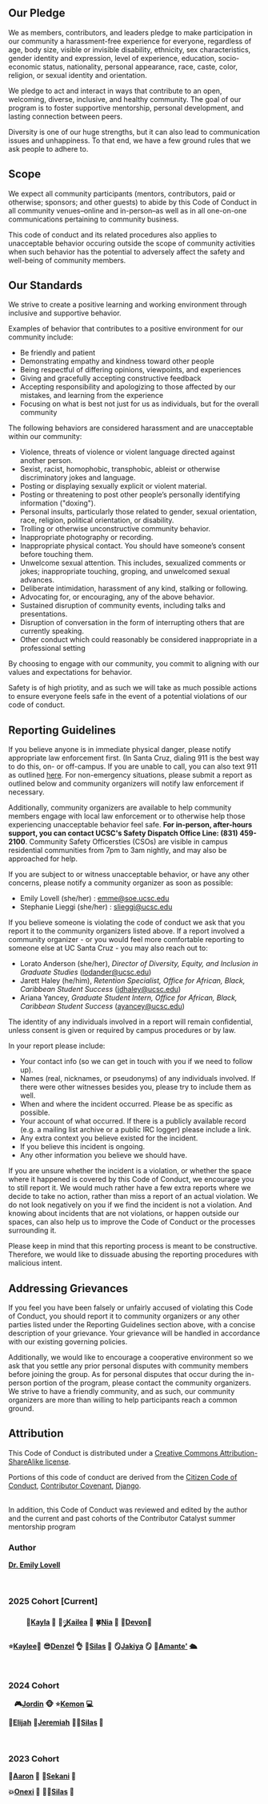 ## Our Pledge

We as members, contributors, and leaders pledge to make participation in our
community a harassment-free experience for everyone, regardless of age, body
size, visible or invisible disability, ethnicity, sex characteristics, gender
identity and expression, level of experience, education, socio-economic status,
nationality, personal appearance, race, caste, color, religion, or sexual
identity and orientation.

We pledge to act and interact in ways that contribute to an open, welcoming,
diverse, inclusive, and healthy community. The goal of our program is to foster 
supportive mentorship, personal development, and lasting connection between peers. 

Diversity is one of our huge strengths, but 
it can also lead to communication issues and unhappiness. To that end, we have a few 
ground rules that we ask people to adhere to.

<!--- This code of conduct applies to all spaces managed by the Django project or Django 
Software Foundation. This includes IRC, the mailing lists, the issue tracker, DSF events, 
and any other forums created by the project team which the community uses for communication. 
In addition, violations of this code outside these spaces may affect a person's ability to 
participate within them. --->

## Scope

We expect all community participants (mentors, contributors, paid or otherwise; sponsors; and other guests) to abide by this Code of Conduct in all community venues–online and in-person–as well as in all one-on-one communications pertaining to community business.

This code of conduct and its related procedures also applies to unacceptable behavior occuring outside the scope of community activities when such behavior has the potential to adversely affect the safety and well-being of community members.

## Our Standards

We strive to create a positive learning and working environment through inclusive and supportive behavior. 

Examples of behavior that contributes to a positive environment for our
community include:

* Be friendly and patient
* Demonstrating empathy and kindness toward other people
* Being respectful of differing opinions, viewpoints, and experiences
* Giving and gracefully accepting constructive feedback
* Accepting responsibility and apologizing to those affected by our mistakes,
  and learning from the experience
* Focusing on what is best not just for us as individuals, but for the overall
  community

The following behaviors are considered harassment and are unacceptable within our community:

* Violence, threats of violence or violent language directed against another person.
* Sexist, racist, homophobic, transphobic, ableist or otherwise discriminatory jokes and language.
* Posting or displaying sexually explicit or violent material.
* Posting or threatening to post other people’s personally identifying information ("doxing").
* Personal insults, particularly those related to gender, sexual orientation, race, religion, political orientation, or disability.
* Trolling or otherwise unconstructive community behavior.
* Inappropriate photography or recording.
* Inappropriate physical contact. You should have someone’s consent before touching them.
* Unwelcome sexual attention. This includes, sexualized comments or jokes; inappropriate touching, groping, and unwelcomed sexual advances.
* Deliberate intimidation, harassment of any kind, stalking or following. 
* Advocating for, or encouraging, any of the above behavior.
* Sustained disruption of community events, including talks and presentations.
* Disruption of conversation in the form of interrupting others that are currently speaking.
* Other conduct which could reasonably be considered inappropriate in a
  professional setting
  
By choosing to engage with our community, you commit to aligning with our values and expectations for behavior.

Safety is of high priotity, and as such we will take as much possible actions to ensure everyone feels safe in the event of a potential violations of our code of conduct.

## Reporting Guidelines
If you believe anyone is in immediate physical danger, please notify appropriate law enforcement first. (In Santa Cruz, dialing 911 is the best way to do this, on- or off-campus. If you are unable to call, you can also text 911 as outlined [here](https://police.ucsc.edu/about/directory.html). For non-emergency situations, please submit a report as outlined below and community organizers will notify law enforcement if necessary.

Additionally, community organizers are available to help community members engage with local law enforcement or to otherwise help those experiencing unacceptable behavior feel safe. **For in-person, after-hours support, you can contact UCSC's Safety Dispatch Office Line: (831) 459-2100**. Community Safety Officersties (CSOs) are visible in campus residential communities from 7pm to 3am nightly, and may also be approached for help.

If you are subject to or witness unacceptable behavior, or have any other concerns, please notify a community organizer as soon as possible:
- Emily Lovell (she/her) : emme@soe.ucsc.edu
- Stephanie Lieggi (she/her) : slieggi@ucsc.edu

If you believe someone is violating the code of conduct we ask that you report it to the community organizers listed above. If a report involved a community organizer - or you would feel more comfortable reporting to someone else at UC Santa Cruz - you may also reach out to:
- Lorato Anderson (she/her), _Director of Diversity, Equity, and Inclusion in Graduate Studies_ (lodander@ucsc.edu)
- Jarett Haley (he/him), _Retention Specialist, Office for African, Black, Caribbean Student Success_ (jdhaley@ucsc.edu)
- Ariana Yancey, _Graduate Student Intern, Office for African, Black, Caribbean Student Success_ (ayancey@ucsc.edu)

The identity of any individuals involved in a report will remain confidential, unless consent is given or required by campus procedures or by law. 

In your report please include:

* Your contact info (so we can get in touch with you if we need to follow up).
* Names (real, nicknames, or pseudonyms) of any individuals involved. If there were other witnesses besides you, please try to include them as well.
* When and where the incident occurred. Please be as specific as possible.
* Your account of what occurred. If there is a publicly available record (e.g. a mailing list archive or a public IRC logger) please include a link.
* Any extra context you believe existed for the incident.
* If you believe this incident is ongoing.
* Any other information you believe we should have.

If you are unsure whether the incident is a violation, or whether the space where it happened is covered by this Code of Conduct, we encourage you to still report it. We would much rather have a few extra reports where we decide to take no action, rather than miss a report of an actual violation. We do not look negatively on you if we find the incident is not a violation. And knowing about incidents that are not violations, or happen outside our spaces, can also help us to improve the Code of Conduct or the processes surrounding it.

Please keep in mind that this reporting process is meant to be constructive. Therefore, we would like to dissuade abusing the reporting procedures with malicious intent.
  
## Addressing Grievances

If you feel you have been falsely or unfairly accused of violating this Code of Conduct, you should report it to community organizers or any other parties listed under the Reporting Guidelines section above, with a concise description of your grievance. Your grievance will be handled in accordance with our existing governing policies. 

Additionally, we would like to encourage a cooperative environment so we ask that you settle any prior personal disputes with community members before joining the group. As for personal disputes that occur during the in-person portion of the program, please contact the community organizers. We strive to have a friendly community, and as such, our community organizers are more than willing to help participants reach a common ground.

<!--- Enforcement - take a break --->
<!--- ADD the following to the section: This includes disputes unrelated to work or that did not occur in a Catalyst Managed Space --->

## Attribution
This Code of Conduct is distributed under a [Creative Commons Attribution-ShareAlike license](https://creativecommons.org/licenses/by-sa/3.0/).

Portions of this code of conduct are derived from the [Citizen Code of Conduct](https://web.archive.org/web/20200330154000/http://citizencodeofconduct.org/), [Contributor Covenant](https://www.contributor-covenant.org/version/2/1/code_of_conduct/code_of_conduct.md), [Django](https://www.djangoproject.com/conduct/).

</br>
In addition, this Code of Conduct was reviewed and edited by the author and the current and past cohorts of the Contributor Catalyst summer mentorship program

### Author
**[Dr. Emily Lovell](https://github.com/emmet0r/contributor-catalyst)**

</br>

### 2025 Cohort [Current]

&nbsp;&nbsp;&nbsp;&nbsp;&nbsp;&nbsp;&nbsp;&nbsp; **🧸[Kayla](https://github.com/kaybcodes) 🌸**   **🎀༘[Kailea](https://github.com/kailealee) 💋**   **🍀[Nia](https://github.com/npNSU) 🔰**   **📸[Devon](https://github.com/devon3583)🐆**  

**⭐️[Kaylee](https://github.com/purpleskates123)🎨**   **😎[Denzel](https://github.com/dcaine125) 👌**   **🎸[Silas](https://github.com/SilasVM) 📸**   **🪞[Jakiya](https://github.com/jakbrownbytes) 🪞**   **🐜[Amante'](https://github.com/awood0727) 🛳️**   

</br>

### 2024 Cohort

&nbsp;&nbsp; **🎮[Jordin](https://github.com/Jordin221) 🐵**   **⭐️[Kemon](https://github.com/klbynum) 💻**

**🐐[Elijah](https://github.com/Wavyeli32/)**   **🎺[Jeremiah](https://github.com/JeremiahAHoward)**   **🕴🏾[Silas](https://github.com/SilasVM) 📸**

</br>

### 2023 Cohort 

**🐐[Aaron](https://github.com/thatguyseven/) 🧩**   **🥽[Sekani](https://github.com/snwarner22) 🎨**

**💥[Onexi](https://github.com/OnexiMedina) 🌴**   **🕴🏾[Silas](https://github.com/SilasVM) 📸**

